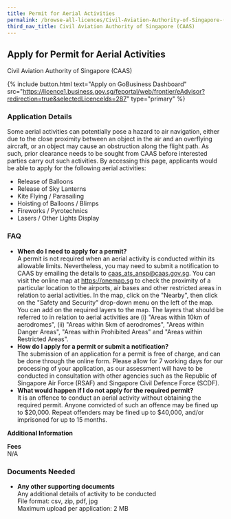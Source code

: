 ```yaml
---
title: Permit for Aerial Activities
permalink: /browse-all-licences/Civil-Aviation-Authority-of-Singapore-(CAAS)/Permit-for-Aerial-Activities
third_nav_title: Civil Aviation Authority of Singapore (CAAS)
---
```


## Apply for Permit for Aerial Activities

Civil Aviation Authority of Singapore (CAAS)

{% include button.html text="Apply on GoBusiness Dashboard" src="https://licence1.business.gov.sg/feportal/web/frontier/eAdvisor?redirection=true&selectedLicenceIds=287" type="primary" %}

### Application Details

<p>Some aerial activities can potentially pose a hazard to air navigation, either due to the close proximity between an object in the air and an overflying aircraft, or an object may cause an obstruction along the flight path. As such, prior clearance needs to be sought from CAAS before interested parties carry out such activities. By accessing this page, applicants would be able to apply for the following aerial activities:</p>
 <ul>
 <li>Release of Balloons</li>
 <li>Release of Sky Lanterns</li>
 <li>Kite Flying / Parasailing</li>
 <li>Hoisting of Balloons / Blimps</li>
 <li>Fireworks / Pyrotechnics</li>
 <li>Lasers / Other Lights Display</li>
 </ul>
 <H3>FAQ</H3>
 <ul>
 <li><Strong>When do I need to apply for a permit?</Strong><BR>
 A permit is not required when an aerial activity is conducted within its allowable limits. Nevertheless, you may need to submit a notification to CAAS by emailing the details to <a href="mailto:caas_ats_ansp@caas.gov.sg">caas_ats_ansp@caas.gov.sg</a>. You can visit the online map at <a href="https://onemap.sg/" target="_blank" rel="noopener">https://onemap.sg</a> to check the proximity of a particular location to the airports, air bases and other restricted areas in relation to aerial activities. In the map, click on the "Nearby", then click on the "Safety and Security" drop-down menu on the left of the map. You can add on the required layers to the map. The layers that should be referred to in relation to aerial activities are (i) "Areas within 10km of aerodromes", (ii) "Areas within 5km of aerodromes", "Areas within Danger Areas", "Areas within Prohibited Areas" and "Areas within Restricted Areas".<BR></li>
 <li><Strong>How do I apply for a permit or submit a notification?</Strong><BR>
 The submission of an application for a permit is free of charge, and can be done through the online form. Please allow for 7 working days for our processing of your application, as our assessment will have to be conducted in consultation with other agencies such as the Republic of Singapore Air Force (RSAF) and Singapore Civil Defence Force (SCDF).<BR></li>
 <li><Strong>What would happen if I do not apply for the required permit?</Strong><BR>
 It is an offence to conduct an aerial activity without obtaining the required permit. Anyone convicted of such an offence may be fined up to $20,000. Repeat offenders may be fined up to $40,000, and/or imprisoned for up to 15 months.</li>
 </ul>

**Additional Information**

<p><strong>Fees</strong><br />
 N/A</p>

### Documents Needed

<ul>
 <li><strong>Any other supporting documents</strong><br>Any additional details of activity to be conducted<br>
File format: csv, zip, pdf, jpg<br>
Maximum upload per application: 2 MB</li>
</ul>


